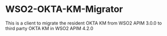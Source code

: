 # WSO2-OKTA-KM-Migrator
This is a client to migrate the resident OKTA KM from WSO2 APIM 3.0.0 to third party OKTA KM in WSO2 APIM 4.2.0
